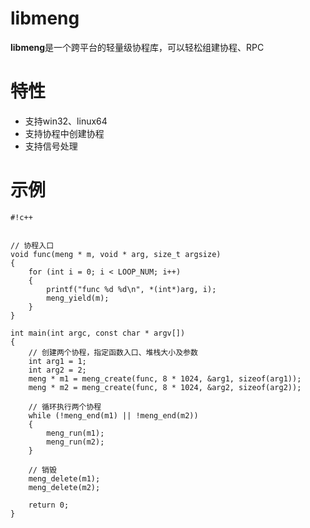 # libmeng #
**libmeng**是一个跨平台的轻量级协程库，可以轻松组建协程、RPC

# 特性 #
* 支持win32、linux64
* 支持协程中创建协程
* 支持信号处理

# 示例 #

```
#!c++


// 协程入口
void func(meng * m, void * arg, size_t argsize)
{
	for (int i = 0; i < LOOP_NUM; i++)
	{
		printf("func %d %d\n", *(int*)arg, i);
		meng_yield(m);
	}
}

int main(int argc, const char * argv[])
{
	// 创建两个协程，指定函数入口、堆栈大小及参数
	int arg1 = 1;
	int arg2 = 2;
	meng * m1 = meng_create(func, 8 * 1024, &arg1, sizeof(arg1));
	meng * m2 = meng_create(func, 8 * 1024, &arg2, sizeof(arg2));
	
	// 循环执行两个协程
	while (!meng_end(m1) || !meng_end(m2))
	{
		meng_run(m1);
		meng_run(m2);
	}
	
	// 销毁
	meng_delete(m1);
	meng_delete(m2);

	return 0;
}
```